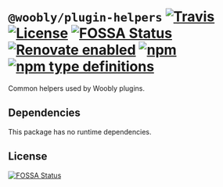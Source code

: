 # `@woobly/plugin-helpers` [![Travis](https://img.shields.io/travis/jameswilddev/woobly.svg)](https://travis-ci.org/jameswilddev/woobly) [![License](https://img.shields.io/github/license/jameswilddev/woobly.svg)](https://github.com/jameswilddev/woobly/blob/master/license) [![FOSSA Status](https://app.fossa.io/api/projects/git%2Bgithub.com%2Fjameswilddev%2Fwoobly.svg?type=shield)](https://app.fossa.io/projects/git%2Bgithub.com%2Fjameswilddev%2Fwoobly?ref=badge_shield) [![Renovate enabled](https://img.shields.io/badge/renovate-enabled-brightgreen.svg)](https://renovatebot.com/) [![npm](https://img.shields.io/npm/v/@woobly/plugin-helpers.svg)](https://www.npmjs.com/package/@woobly/plugin-helpers) [![npm type definitions](https://img.shields.io/npm/types/@woobly/plugin-helpers.svg)](https://www.npmjs.com/package/@woobly/plugin-helpers)

Common helpers used by Woobly plugins.

## Dependencies

This package has no runtime dependencies.

## License

[![FOSSA Status](https://app.fossa.io/api/projects/git%2Bgithub.com%2Fjameswilddev%2Fwoobly.svg?type=large)](https://app.fossa.io/projects/git%2Bgithub.com%2Fjameswilddev%2Fwoobly?ref=badge_large)
